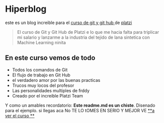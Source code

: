 # Hiperblog 
este es un blog increible para el [ curso de git y git hub ](https:platzi.com/cursos/git-github/ "curso de Git y Git Hub") de [platzi](https:platzi.com/ "platzi")

>El curso de Git y Git Hub de Platzi e lo que me hacia falta para triplicar mi salario y lanzarme a la industria del tejido de lana sintetica con Machine Learning 
>ninita 

## En este  curso vemos de todo 
* Todos los comandos de Git
* El flujo de trabajo en Git Hub 
* el verdadero amor por las buenas practicas 
* Trucos muy locos del profesor 
* Las personalidades multiples de frddy 
* Creado por el increible Platzi Team


Y como un amables recordatorio: **Este readme.md es un chiste**. Disenado para el ejemplo. si llegas aca No TE LO tOMES EN SERIO Y MEJOR VE [**a ver el curso **](https://platzi.com/cursos/git-github/ "a ver el curso")